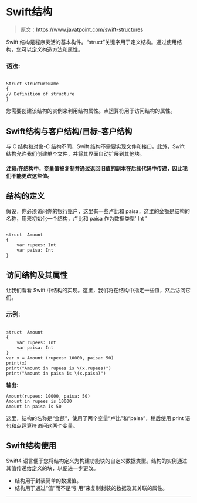 # Swift结构

> 原文：<https://www.javatpoint.com/swift-structures>

Swift 结构是程序灵活的基本构件。“struct”关键字用于定义结构。通过使用结构，您可以定义构造方法和属性。

### 语法:

```

Struct StructureName
{
// Definition of structure 
}

```

您需要创建该结构的实例来利用结构属性。点运算符用于访问结构的属性。

## Swift结构与客户结构/目标-客户结构

与 C 结构和对象-C 结构不同，Swift 结构不需要实现文件和接口。此外，Swift 结构允许我们创建单个文件，并将其界面自动扩展到其他块。

#### 注意:在结构中，变量值被复制并通过返回旧值的副本在后续代码中传递，因此我们不能更改这些值。

## 结构的定义

假设，你必须访问你的银行账户，这里有一些卢比和 paisa，这里的金额是结构的名称，用来初始化一个结构，卢比和 paisa 作为数据类型' Int '

```

struct  Amount
{
    var rupees: Int
    var paisa: Int 
}

```

## 访问结构及其属性

让我们看看 Swift 中结构的实现。这里，我们将在结构中指定一些值，然后访问它们。

### 示例:

```

struct  Amount
{
    var rupees: Int
    var paisa: Int
}
var x = Amount (rupees: 10000, paisa: 50)
print(x)
print("Amount in rupees is \(x.rupees)")
print("Amount in paisa is \(x.paisa)")

```

**输出:**

```
Amount(rupees: 10000, paisa: 50)
Amount in rupees is 10000
Amount in paisa is 50 

```

这里，结构的名称是“金额”，使用了两个变量“卢比”和“paisa”，稍后使用 print 语句和点运算符访问这两个变量。

## Swift结构使用

Swift4 语言便于您将结构定义为构建功能块的自定义数据类型。结构的实例通过其值传递给定义的块，以便进一步更改。

*   结构用于封装简单的数据值。
*   结构用于通过“值”而不是“引用”来复制封装的数据及其关联的属性。

* * *